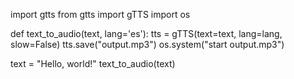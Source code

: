 import gtts
from gtts import gTTS
import os

def text_to_audio(text, lang='es'):
    tts = gTTS(text=text, lang=lang, slow=False)
    tts.save("output.mp3")
    os.system("start output.mp3")

text = "Hello, world!"
text_to_audio(text)
